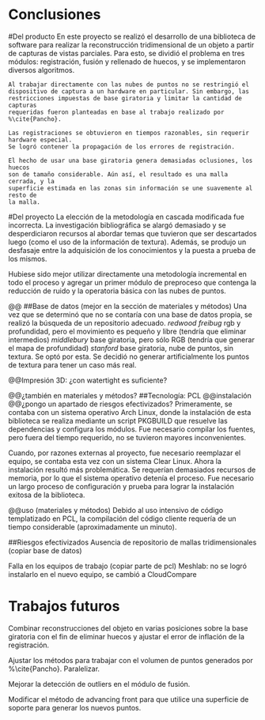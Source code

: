 Conclusiones
===

#Del producto
	En este proyecto se realizó el desarrollo de una biblioteca de software para
	realizar la reconstrucción tridimensional de un objeto a partir de capturas de
	vistas parciales.
	Para esto, se dividió el problema en tres módulos: registración, fusión y
	rellenado de huecos, y se implementaron diversos algoritmos.

	Al trabajar directamente con las nubes de puntos no se restringió el
	dispositivo de captura a un hardware en particular. Sin embargo, las
	restricciones impuestas de base giratoria y limitar la cantidad de capturas
	requeridas fueron planteadas en base al trabajo realizado por %\cite{Pancho}.

	Las registraciones se obtuvieron en tiempos razonables, sin requerir hardware especial.
	Se logró contener la propagación de los errores de registración.

	El hecho de usar una base giratoria genera demasiadas oclusiones, los huecos
	son de tamaño considerable. Aún así, el resultado es una malla cerrada, y la
	superficie estimada en las zonas sin información se une suavemente al resto de
	la malla.

#Del proyecto
La elección de la metodología en cascada modificada fue incorrecta.
La investigación bibliográfica se alargó demasiado y se desperdiciaron recursos
al abordar temas que tuvieron que ser descartados luego (como el uso de la
información de textura).
Además, se produjo un desfasaje entre la adquisición de los conocimientos y la puesta a prueba de los mismos.

Hubiese sido mejor utilizar directamente una metodología incremental en todo el
proceso y agregar un primer módulo de preproceso que contenga
la reducción de ruido y la operatoria básica con las nubes de puntos.


@@
##Base de datos (mejor en la sección de materiales y métodos)
Una vez que se determinó que no se contaría con una base de datos propia,
se realizó la búsqueda de un repositorio adecuado.
_redwood_
_freibug_
	rgb y profundidad, pero el movimiento es pequeño y libre
	(tendría que eliminar intermedios)
_middlebury_
	base giratoria, pero sólo RGB
	(tendría que generar el mapa de profundidad)
_stanford_
	base giratoria, nube de puntos, sin textura.
	Se optó por esta.
	Se decidió no generar artificialmente los puntos de textura para tener un
	caso más real.

@@Impresión 3D: ¿con watertight es suficiente?

@@¿también en materiales y métodos?
##Tecnología: PCL
@@instalación
@@¿pongo un apartado de riesgos efectivizados?
Primeramente, se contaba con un sistema operativo Arch Linux, donde la
instalación de esta biblioteca se realiza mediante un script PKGBUILD que
resuelve las dependencias y configura los módulos.
Fue necesario compilar los fuentes, pero fuera del tiempo requerido, no se
tuvieron mayores inconvenientes.

Cuando, por razones externas al proyecto, fue necesario reemplazar el equipo,
se contaba esta vez con un sistema Clear Linux.
Ahora la instalación resultó más problemática.
Se requerían demasiados recursos de memoria, por lo que el sistema operativo
detenía el proceso.
Fue necesario un largo proceso de configuración y prueba para lograr la instalación exitosa de la biblioteca.


@@uso (materiales y métodos)
Debido al uso intensivo de código templatizado en PCL, la compilación del
código cliente requería de un tiempo considerable (aproximadamente un minuto).


##Riesgos efectivizados
Ausencia de repositorio de mallas tridimensionales
(copiar base de datos)

Falla en los equipos de trabajo
(copiar parte de pcl)
Meshlab: no se logró instalarlo en el nuevo equipo, se cambió a CloudCompare



Trabajos futuros
===
Combinar reconstrucciones del objeto en varias posiciones sobre la base
giratoria con el fin de eliminar huecos y ajustar el error de inflación de la
registración.

Ajustar los métodos para trabajar con el volumen de puntos generados por %\cite{Pancho}.
Paralelizar.

Mejorar la detección de outliers en el módulo de fusión.

Modificar el método de advancing front para que utilice una superficie de soporte para generar los nuevos puntos.
